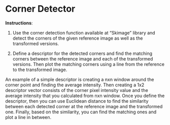 # Corner Detector

**Instructions**:

1) Use the corner detection function available at “Skimage” library and detect the corners of the
given reference image as well as the transformed versions.

2) Define a descriptor for the detected corners and find the matching corners between the
reference image and each of the transformed versions. Then plot the matching corners using
a line from the reference to the transformed image.

An example of a simple descriptor is creating a nxn window around the corner point and
finding the average intensity. Then creating a 1x2 descriptor vector consists of the corner pixel
intensity value and the average intensity that you calculated from nxn window. Once you
define the descriptor, then you can use Euclidean distance to find the similarity between each
detected corner at the reference image and the transformed one. Finally, based on the similarity,
you can find the matching ones and plot a line in between.
